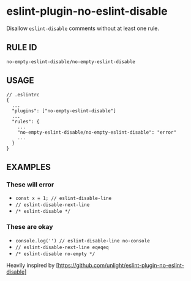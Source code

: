# eslint-plugin-no-eslint-disable

Disallow `eslint-disable` comments without at least one rule.

## RULE ID

`no-empty-eslint-disable/no-empty-eslint-disable`

## USAGE

```
// .eslintrc
{
  ...
  "plugins": ["no-empty-eslint-disable"]
  ...
  "rules": {
    ...
    "no-empty-eslint-disable/no-empty-eslint-disable": "error"
    ...
  }
}
```

## EXAMPLES

### These will error

- `const x = 1; // eslint-disable-line`
- `// eslint-disable-next-line`
- `/* eslint-disable */`

### These are okay

- `console.log('') // eslint-disable-line no-console`
- `// eslint-disable-next-line eqeqeq`
- `/* eslint-disable no-empty */`

Heavily inspired by [https://github.com/unlight/eslint-plugin-no-eslint-disable]
